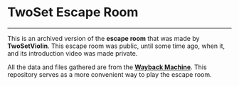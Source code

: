 # TwoSet Escape Room
---
This is an archived version of the **escape room** that was made by **TwoSetViolin**. This escape room was public, until some time ago, when it, and its introduction video was made private.

All the data and files gathered are from the [**Wayback Machine**](https://web.archive.org/web/20211001000000*/twosetescaperoom.com). This repository serves as a more convenient way to play the escape room.
